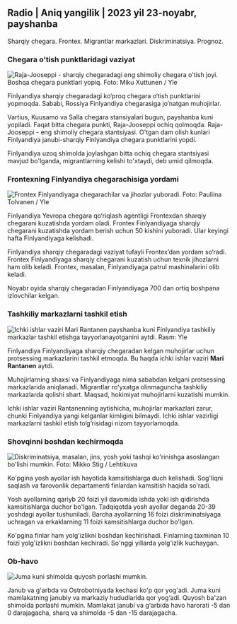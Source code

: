 ## Radio \| Aniq yangilik \| 2023 yil 23-noyabr, payshanba

Sharqiy chegara. Frontex. Migrantlar markazlari. Diskriminatsiya. Prognoz.

### Chegara o'tish punktlaridagi vaziyat

![Raja-Jooseppi - sharqiy chegaradagi eng shimoliy chegara o'tish joyi. Boshqa chegara punktlari yopiq. Foto: Miku Xuttunen / Yle](https://images.cdn.yle.fi/image/upload/c_crop,h_3216,w_5712,x_0,y_421/ar_1.7777777777777777,c_fill,g_faces,h_17/d_pr.q_auto:eco/f_auto/fl_lossy/v1700751077/39-1205645655f665a86285)

Finlyandiya sharqiy chegaradagi ko‘proq chegara o‘tish punktlarini yopmoqda. Sababi, Rossiya Finlyandiya chegarasiga jo‘natgan muhojirlar.

Vartius, Kuusamo va Salla chegara stansiyalari bugun, payshanba kuni yopiladi. Faqat bitta chegara punkti, Raja-Jooseppi ochiq qolmoqda. Raja-Jooseppi - eng shimoliy chegara stantsiyasi. O'tgan dam olish kunlari Finlyandiya janubi-sharqiy Finlyandiya chegara punktlarini yopdi.

Finlyandiya uzoq shimolda joylashgan bitta ochiq chegara stantsiyasi mavjud bo'lganda, migrantlarning kelishi to'xtaydi, deb umid qilmoqda.

### Frontexning Finlyandiya chegarachisiga yordami

![Frontex Finlyandiyaga chegarachilar va jihozlar yuboradi. Foto: Pauliina Tolvanen / Yle](https://images.cdn.yle.fi/image/upload/c_crop,h_1080,w_1919,x_0,y_0/ar_1.777777777777777,c_fill,g_faces,h_pr_610/d.q_auto:eco/f_auto/fl_lossy/v1663055873/39-100697563203716d9ecd)

Finlyandiya Yevropa chegara qo‘riqlash agentligi Frontexdan sharqiy chegarani kuzatishda yordam oladi. Frontex Finlyandiyaga sharqiy chegarani kuzatishda yordam berish uchun 50 kishini yuboradi. Ular keyingi hafta Finlyandiyaga kelishadi.

Finlyandiya sharqiy chegaradagi vaziyat tufayli Frontex’dan yordam so‘radi. Frontex Finlyandiyaga sharqiy chegarani kuzatish uchun texnik jihozlarni ham olib keladi. Frontex, masalan, Finlyandiyaga patrul mashinalarini olib keladi.

Noyabr oyida sharqiy chegaradan Finlyandiyaga 700 dan ortiq boshpana izlovchilar kelgan.

### Tashkiliy markazlarni tashkil etish

![Ichki ishlar vaziri Mari Rantanen payshanba kuni Finlyandiya tashkiliy markazlar tashkil etishga tayyorlanayotganini aytdi. Rasm: Yle](https://images.cdn.yle.fi/image/upload/c_crop,h_1080,w_1919,x_0,y_0/ar_1.7777777777777777,c_fill,g_faces,h_675,w_12010:d_auto/e/f_auto/fl_lossy/v1700721586/39-1205201655eed1e81849)

Finlyandiya Finlyandiyaga sharqiy chegaradan kelgan muhojirlar uchun protsessing markazlarini tashkil etmoqda. Bu haqda ichki ishlar vaziri **Mari Rantanen** aytdi.

Muhojirlarning shaxsi va Finlyandiyaga nima sababdan kelgani protsessing markazlarida aniqlanadi. Migrantlar roʻyxatga olinmaguncha tashkiliy markazlarda qolishi shart. Maqsad, hokimiyat muhojirlarni kuzatishi mumkin.

Ichki ishlar vaziri Rantanenning aytishicha, muhojirlar markazlari zarur, chunki Finlyandiya yangi kelganlar kimligini bilmaydi. Ichki ishlar vazirligi markazlarni tashkil etish to‘g‘risidagi nizom tayyorlamoqda.

### Shovqinni boshdan kechirmoqda

![Diskriminatsiya, masalan, jins, yosh yoki tashqi ko'rinishga asoslangan bo'lishi mumkin. Foto: Mikko Stig / Lehtikuva](https://images.cdn.yle.fi/image/upload/c_crop,h_2394,w_4256,x_0,y_110/ar_1.777777777777777,c_fill,g_faces55,_pr.q_auto:eco/f_auto/fl_lossy/v1700718446/39-1205193655ee719688c7)

Ko'pgina yosh ayollar ish hayotida kamsitishlarga duch kelishadi. Sog'liqni saqlash va farovonlik departamenti finlardan kamsitish haqida so'radi.

Yosh ayollarning qariyb 20 foizi yil davomida ishda yoki ish qidirishda kamsitishlarga duchor bo'lgan. Tadqiqotda yosh ayollar deganda 20-39 yoshdagi ayollar tushuniladi. Barcha ayollarning 16 foizi diskriminatsiyaga uchragan va erkaklarning 11 foizi kamsitishlarga duchor bo'lgan.

Ko'pgina finlar ham yolg'izlikni boshdan kechirishadi. Finlarning taxminan 10 foizi yolg'izlikni boshdan kechiradi. So'nggi yillarda yolg'izlik kuchaygan.

### Ob-havo

![Juma kuni shimolda quyosh porlashi mumkin.](https://images.cdn.yle.fi/image/upload/c_crop,h_1080,w_1919,x_0,y_0/ar_1.777777777777777,c_fill,g_faces,h_6w_1200/dpr_1.0/q_auto:eco/f_auto/fl_lossy/v1700752778/39-1205671655f6d69ed984)

Janub va g'arbda va Ostrobotniyada kechasi ko'p qor yog'adi. Juma kuni mamlakatning janubiy va markaziy hududlarida qor yog‘adi. Quyosh ba'zan shimolda porlashi mumkin. Mamlakat janubi va g‘arbida havo harorati -5 dan 0 darajagacha, sharq va shimolda -5 dan -15 darajagacha.